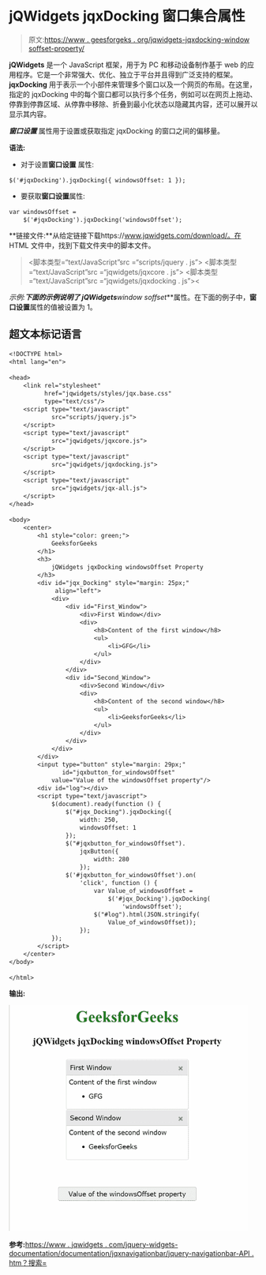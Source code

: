 # jQWidgets jqxDocking 窗口集合属性

> 原文:[https://www . geesforgeks . org/jqwidgets-jqxdocking-window soffset-property/](https://www.geeksforgeeks.org/jqwidgets-jqxdocking-windowsoffset-property/)

**jQWidgets** 是一个 JavaScript 框架，用于为 PC 和移动设备制作基于 web 的应用程序。它是一个非常强大、优化、独立于平台并且得到广泛支持的框架。 **jqxDocking** 用于表示一个小部件来管理多个窗口以及一个网页的布局。在这里，指定的 jqxDocking 中的每个窗口都可以执行多个任务，例如可以在网页上拖动、停靠到停靠区域、从停靠中移除、折叠到最小化状态以隐藏其内容，还可以展开以显示其内容。

***窗口设置*** 属性用于设置或获取指定 jqxDocking 的窗口之间的偏移量。

**语法:**

*   对于设置**窗口设置** 属性:

```
$('#jqxDocking').jqxDocking({ windowsOffset: 1 });  
```

*   要获取**窗口设置**属性:

```
var windowsOffset = 
    $('#jqxDocking').jqxDocking('windowsOffset');
```

**链接文件:**从给定链接下载https://www.jqwidgets.com/download/。在 HTML 文件中，找到下载文件夹中的脚本文件。

> <link rel="”stylesheet”" href="”jqwidgets/styles/jqx.base.css”" type="”text/css”">
> <脚本类型=“text/JavaScript”src =“scripts/jquery . js”></脚本>
> <脚本类型=“text/JavaScript”src =“jqwidgets/jqxcore . js”></脚本>
> <脚本类型=“text/JavaScript”src =“jqwidgets/jqxdocking . js”><

**示例:**下面的示例说明了 jQWidgets***window soffset***属性。在下面的例子中，**窗口设置**属性的值被设置为 1。

## 超文本标记语言

```
<!DOCTYPE html>
<html lang="en">

<head>
    <link rel="stylesheet" 
          href="jqwidgets/styles/jqx.base.css" 
          type="text/css"/>
    <script type="text/javascript" 
            src="scripts/jquery.js">
    </script>
    <script type="text/javascript" 
            src="jqwidgets/jqxcore.js">
    </script>
    <script type="text/javascript" 
            src="jqwidgets/jqxdocking.js">
    </script>
    <script type="text/javascript" 
            src="jqwidgets/jqx-all.js">
    </script>
</head>

<body>
    <center>
        <h1 style="color: green;">
            GeeksforGeeks
        </h1>
        <h3>
            jQWidgets jqxDocking windowsOffset Property
        </h3>
        <div id="jqx_Docking" style="margin: 25px;" 
             align="left">
            <div>
                <div id="First_Window">
                    <div>First Window</div>
                    <div>
                        <h8>Content of the first window</h8>
                        <ul>
                            <li>GFG</li>
                        </ul>
                    </div>
                </div>
                <div id="Second_Window">
                    <div>Second Window</div>
                    <div>
                        <h8>Content of the second window</h8>
                        <ul>
                            <li>GeeksforGeeks</li>
                        </ul>
                    </div>
                </div>
            </div>
        </div>
        <input type="button" style="margin: 29px;" 
               id="jqxbutton_for_windowsOffset"
            value="Value of the windowsOffset property"/>
        <div id="log"></div>
        <script type="text/javascript">
            $(document).ready(function () {
                $("#jqx_Docking").jqxDocking({
                    width: 250,
                    windowsOffset: 1
                });
                $("#jqxbutton_for_windowsOffset").
                    jqxButton({
                        width: 280
                    });
                $('#jqxbutton_for_windowsOffset').on(
                    'click', function () {
                        var Value_of_windowsOffset =
                            $('#jqx_Docking').jqxDocking(
                                'windowsOffset');
                        $("#log").html(JSON.stringify(
                            Value_of_windowsOffset));
                    });
            });
        </script>
    </center>
</body>

</html>
```

**输出:**

![](img/ef75ac1dce12a722983860cf04a17a66.png)

**参考:**[https://www . jqwidgets . com/jquery-widgets-documentation/documentation/jqxnavigationbar/jquery-navigationbar-API . htm？搜索=](https://www.jqwidgets.com/jquery-widgets-documentation/documentation/jqxdocking/jquery-docking-api.htm?search=)